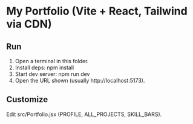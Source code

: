 # My Portfolio (Vite + React, Tailwind via CDN)

## Run
1) Open a terminal in this folder.
2) Install deps:  npm install
3) Start dev server:  npm run dev
4) Open the URL shown (usually http://localhost:5173).

## Customize
Edit src/Portfolio.jsx (PROFILE, ALL_PROJECTS, SKILL_BARS).
